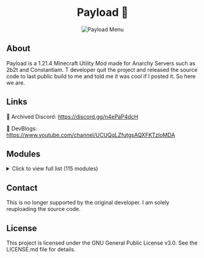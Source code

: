 <h1 align="center">Payload 💉</h1> <p align="center"> </div> <img src="menu.png" alt="Payload Menu"> </p>

## About
Payload is a 1.21.4 Minecraft Utility Mod made for Anarchy Servers such as 2b2t and Constantiam.
T developer quit the project and released the source code to last public build to me and told me it was cool if I posted it. So here we are.

## Links
📂 Archived Discord: https://discord.gg/n4ePaP4dcH

📝 DevBlogs: https://www.youtube.com/channel/UCUQqLZfutgsAQXFKTzIoMDA

## Modules
<details> <summary>Click to view full list (115 modules)</summary>
LitematicaPrinter
ClientGUI
Rotations
AirPlace
Aimbot
AntiAFK
AntiAim
AntiCheat
AntiHunger
AntiKnockback
AntiPotion
AntiCrawl
AttributeSwap
AutoEat
AutoFarm
AutoFish
AutoRespawn
AutoSign
AutoOminous
AutoTotem
AutoTool
AutoWalk
BedAura
BoatFly
BreakESP
BlockHighlight
Breadcrumbs
BreakDelay
CameraClip
ChestESP
ChorusExploit
ClickTP
Notifications
CityBoss
Criticals
CrystalAura
ElytraBounce
ElytraBoost
ElytraPacket
EntityControl
EntityESP
EntitySpeed
EXPThrower
FakePlayer
FireworkPlus
Fly
FluxTimer
Fov
WindowFPS
Freecam
Freelook
Fullbright
HotbarRefill
HighJump
InteractTweaks
ItemTags
ItemViewModel
Jesus
KillAura
MovieMode
MiddleMouse
Nametags
NewChunks
NoBob
NoAttackDelay
NoFall
NoGhostBlocks
NoJumpDelay
Nocom
NoRender
NoSlowdown
NoWaterCollision
MoveFix
Nuker
PacketCancel
PacketControl
InstantRebreak
PacketMine
PacketEat
PacketLog
PearlSpoof
PearlPhase
PlayerESP
PlayerTrail
PortalGod
Reach
Safewalk
Says
Search
Scaffold
Sneak
SpawnerESP
ServerNuker
SpawnerScan
Sprint
Step
Speed
StashFinder
SelfTrap
Suicide
Surround
SurroundTest
SelfTrapTest
TileBreaker
Timer
Tooltips
ToTheMoon
TunnelESP
Tracer
Trajectory
WorldTweaks
XCarry
XRay
YawLock
Zoom

</details>

## Contact
This is no longer supported by the original developer. I am solely reuploading the source code.

## License
This project is licensed under the GNU General Public License v3.0.
See the LICENSE.md file for details.
